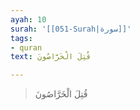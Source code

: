 ```yaml
---
ayah: 10
surah: '[[051-Surah|سورة]]'
tags:
- quran
text: قُتِلَ الْخَرَّاصُونَ

---
```

> قُتِلَ الْخَرَّاصُونَ
